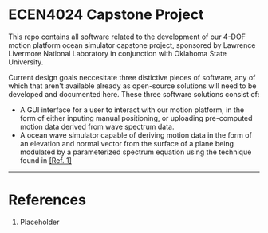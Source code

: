 # ECEN4024 Capstone Project

This repo contains all software related to the development of our 4-DOF motion platform ocean simulator capstone project, sponsored by Lawrence Livermore National Laboratory in conjunction with Oklahoma State University.

Current design goals neccesitate three distictive pieces of software, any of which that aren't available already as open-source solutions will need to be developed and documented here. These three software solutions consist of:

- A GUI interface for a user to interact with our motion platform, in the form of either inputing manual positioning, or uploading pre-computed motion data derived from wave spectrum data.
- A ocean wave simulator capable of deriving motion data in the form of an elevation and normal vector from the surface of a plane being modulated by a parameterized spectrum equation using the technique found in [[Ref. 1]](#references)

---

# References

1. Placeholder
